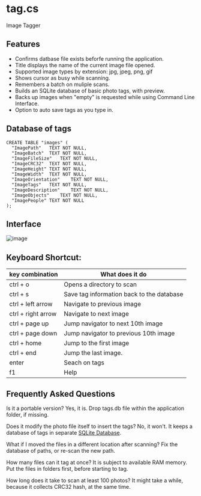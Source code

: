 # tag.cs
Image Tagger

## Features

* Confirms datbase file exists beforfe running the application.
* Title displays the name of the current image file opened.
* Supported image types by extension: jpg, jpeg, png, gif
* Shows cursor as busy while scanning.
* Remembers a batch on muliple scans.
* Builds an SQLite database of basic photo tags, with preview.
* Backs up images when "empty" is requested while using Command Line Interface.
* Option to auto save tags as you type in.

## Database of tags

```
CREATE TABLE "images" (
  "ImagePath"	TEXT NOT NULL,
  "ImageBatch"	TEXT NOT NULL,
  "ImageFileSize"	TEXT NOT NULL,
  "ImageCRC32"	TEXT NOT NULL,
  "ImageHeight"	TEXT NOT NULL,
  "ImageWidth"	TEXT NOT NULL,
  "ImageOrientation"	TEXT NOT NULL,
  "ImageTags"	TEXT NOT NULL,
  "ImageDescription"	TEXT NOT NULL,
  "ImageObjects"	TEXT NOT NULL,
  "ImagePeople"	TEXT NOT NULL
);
```

## Interface

![image](https://github.com/anytizer/tag.cs/assets/5563341/2d6de159-8448-4e29-acf2-7057e536a3f9)

## Keyboard Shortcut:

key combination    | What does it do
-------------------|--------------------------------------------
ctrl + o           | Opens a directory to scan
ctrl + s           | Save tag information back to the database
ctrl + left arrow  | Navigate to previous image
ctrl + right arrow | Navigate to next image
ctrl + page up     | Jump navigator to next 10th image
ctrl + page down   | Jump navigator to previous 10th image
ctrl + home        | Jump to the first image
ctrl + end         | Jump the last image.
enter              | Seach on tags
f1                 | Help

## Frequently Asked Questions

Is it a portable version? Yes, it is. Drop tags.db file within the application folder, if missing.

Does it modify the photo file itself to insert the tags? No, it won't. It keeps a database of tags in separate [SQLite Database](tags.db).

What if I moved the files in a different location after scanning? Fix the database of paths, or re-scan the new path.

How many files can it tag at once? It is subject to available RAM memory. Put the files in folders first, before starting to tag.

How long does it take to scan at least 100 photos? It might take a while, because it collects CRC32 hash, at the same time.